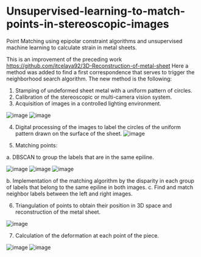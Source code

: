 # Unsupervised-learning-to-match-points-in-stereoscopic-images
Point Matching using epipolar constraint algorithms and unsupervised machine learning to calculate strain in metal sheets.

This is an improvement of the preceding work https://github.com/itcelaya92/3D-Reconstruction-of-metal-sheet 
Here a method was added to find a first correspondence that serves to trigger the neighborhood search algorithm. 
The new method is the following:
1. Stamping of undeformed sheet metal with a uniform pattern of circles.
2. Calibration of the stereoscopic or multi-camera vision system.
3. Acquisition of images in a controlled lighting environment.

![image](https://user-images.githubusercontent.com/87040483/158498425-79f7f92c-4074-4d4d-a4d2-7d8a5d73cfac.png)
![image](https://user-images.githubusercontent.com/87040483/158498440-7350798c-f568-472c-beef-27439bf4d82a.png)

4. Digital processing of the images to label the circles of the uniform pattern drawn on the surface of the sheet.
![image](https://user-images.githubusercontent.com/87040483/158498367-22835da6-852e-4b92-9388-a06ef0298287.png)

5. Matching points:

  a. DBSCAN to group the labels that are in the same epiline.
  
  ![image](https://user-images.githubusercontent.com/87040483/158498267-b8afcf16-a852-49b3-b330-7db5dacd00db.png)
  ![image](https://user-images.githubusercontent.com/87040483/158498624-56cd5828-ade2-4f4f-b25b-3fc1e83b4de9.png)
  ![image](https://user-images.githubusercontent.com/87040483/158498847-5cf0b0c9-cb3d-4d24-8a11-6979c499a34a.png)


  b. Implementation of the matching algorithm by the disparity in each group of labels that belong to the same epiline in both images.
  c. Find and match neighbor labels between the left and right images.
  
6. Triangulation of points to obtain their position in 3D space and reconstruction of the metal sheet.

![image](https://user-images.githubusercontent.com/87040483/158498893-687e9062-caf3-46f2-baab-377e30b793cc.png)

7. Calculation of the deformation at each point of the piece.

![image](https://user-images.githubusercontent.com/87040483/158498940-8677cb33-b945-4d57-8196-5475ef783225.png)
![image](https://user-images.githubusercontent.com/87040483/158498950-c48fca96-4b5a-491e-8b18-4cb5a4928317.png)

